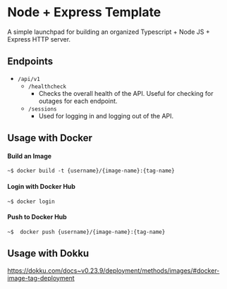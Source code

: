 # Node + Express Template

A simple launchpad for building an organized Typescript + Node JS + Express HTTP server.

## Endpoints

- `/api/v1`
  - `/healthcheck`
    - Checks the overall health of the API. Useful for checking for outages for each endpoint.
  - `/sessions`
    - Used for logging in and logging out of the API.

## Usage with Docker

#### Build an Image

```shell
~$ docker build -t {username}/{image-name}:{tag-name}
```

#### Login with Docker Hub

```
~$ docker login
```

#### Push to Docker Hub

```
~$  docker push {username}/{image-name}:{tag-name}
```

## Usage with Dokku

https://dokku.com/docs~v0.23.9/deployment/methods/images/#docker-image-tag-deployment
